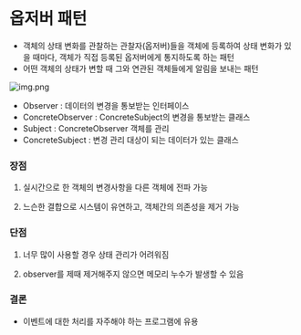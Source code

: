 # 옵저버 패턴

- 객체의 상태 변화를 관찰하는 관찰자(옵저버)들을 객체에 등록하여 상태 변화가 있을 때마다, 객체가 직접 등록된 옵저버에게 통지하도록 하는 패턴
- 어떤 객체의 상태가 변할 때 그와 연관된 객체들에게 알림을 보내는 패턴

![img.png](img.png)

- Observer : 데이터의 변경을 통보받는 인터페이스
- ConcreteObserver : ConcreteSubject의 변경을 통보받는 클래스
- Subject : ConcreteObserver 객체를 관리
- ConcreteSubject : 변경 관리 대상이 되는 데이터가 있는 클래스

### 장점

1. 실시간으로 한 객체의 변경사항을 다른 객체에 전파 가능


2. 느슨한 결합으로 시스템이 유연하고, 객체간의 의존성을 제거 가능


### 단점

1. 너무 많이 사용할 경우 상태 관리가 어려워짐


2. observer를 제때 제거해주지 않으면 메모리 누수가 발생할 수 있음

### 결론

- 이벤트에 대한 처리를 자주해야 하는 프로그램에 유용